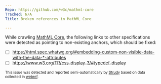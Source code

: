 ```yaml
---
Repo: https://github.com/w3c/mathml-core
Tracked: N/A
Title: Broken references in MathML Core

---
```


While crawling [MathML Core](https://w3c.github.io/mathml-core/), the following links to other specifications were detected as pointing to non-existing anchors, which should be fixed:
* [ ] https://html.spec.whatwg.org/#embedding-custom-non-visible-data-with-the-data-*-attributes
* [ ] https://www.w3.org/TR/css-display-3/#typedef-display

<sub>This issue was detected and reported semi-automatically by [Strudy](https://github.com/w3c/strudy/) based on data collected in [webref](https://github.com/w3c/webref/).</sub>